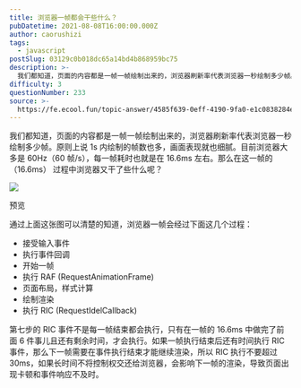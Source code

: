 ```yaml
---
title: 浏览器一帧都会干些什么？
pubDatetime: 2021-08-08T16:00:00.000Z
author: caorushizi
tags:
  - javascript
postSlug: 03129c0b018dc65a14bd4b868959bc75
description: >-
  我们都知道，页面的内容都是一帧一帧绘制出来的，浏览器刷新率代表浏览器一秒绘制多少帧。原则上说1s内绘制的帧数也多，画面表现就也细腻。目前浏览器大多是60Hz（60帧/s），每一帧耗时也就是在16.6m
difficulty: 3
questionNumber: 233
source: >-
  https://fe.ecool.fun/topic-answer/4585f639-0eff-4190-9fa0-e1c0838284e8?orderBy=updateTime&order=desc&tagId=10
---
```


我们都知道，页面的内容都是一帧一帧绘制出来的，浏览器刷新率代表浏览器一秒绘制多少帧。原则上说 1s 内绘制的帧数也多，画面表现就也细腻。目前浏览器大多是 60Hz（60 帧/s），每一帧耗时也就是在 16.6ms 左右。那么在这一帧的（16.6ms） 过程中浏览器又干了些什么呢？

![](https://i.loli.net/2021/08/07/E2jyGxNbFpz7QXg.png)

预览

通过上面这张图可以清楚的知道，浏览器一帧会经过下面这几个过程：

- 接受输入事件
- 执行事件回调
- 开始一帧
- 执行 RAF (RequestAnimationFrame)
- 页面布局，样式计算
- 绘制渲染
- 执行 RIC (RequestIdelCallback)

第七步的 RIC 事件不是每一帧结束都会执行，只有在一帧的 16.6ms 中做完了前面 6 件事儿且还有剩余时间，才会执行。如果一帧执行结束后还有时间执行 RIC 事件，那么下一帧需要在事件执行结束才能继续渲染，所以 RIC 执行不要超过 30ms，如果长时间不将控制权交还给浏览器，会影响下一帧的渲染，导致页面出现卡顿和事件响应不及时。
